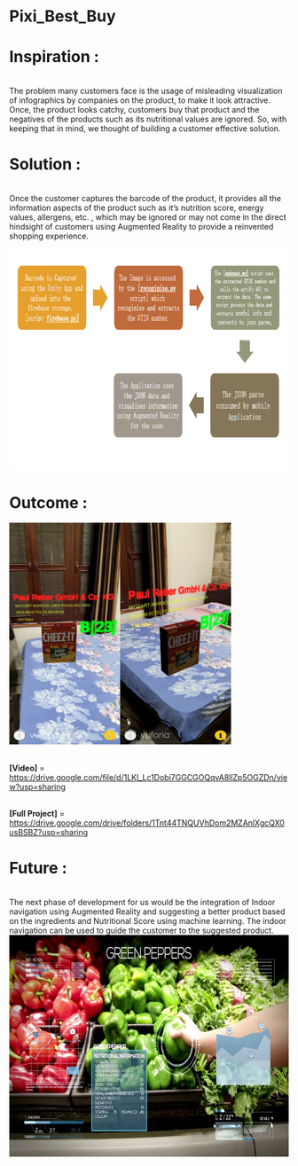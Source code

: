 # Pixi_Best_Buy

# Inspiration :
<br>The problem many customers face is the usage of misleading visualization of infographics by companies on the product, to make it look attractive. Once, the product looks catchy, customers buy that product and the negatives of the products such as its nutritional values are ignored. So, with keeping that in mind, we thought of building a customer effective solution.</br>

# Solution :
<br>Once the customer captures the barcode of the product, it provides all the information aspects of the product such as it’s nutrition score, energy values, allergens, etc. , which may be ignored or may not come in the direct hindsight of customers using Augmented Reality to provide a reinvented shopping experience.</br>

<img src="img/wf.PNG" width=800 height=400>

# Outcome :

<img src="img/1.JPEG" width=200 height=400><img src="img/2.JPEG" width=200 height=400>

<br><b>[Video]</b> = https://drive.google.com/file/d/1LKl_Lc1Dobi7GGCGOQqvA8llZp5OGZDn/view?usp=sharing</br>

<br><b>[Full Project]</b> = https://drive.google.com/drive/folders/1Tnt44TNQUVhDom2MZAnlXgcQX0usBSBZ?usp=sharing</br>


# Future : 
<br>The next phase of development for us would be the integration of Indoor navigation using Augmented Reality and suggesting a better product based on the ingredients and Nutritional Score using machine learning. The indoor navigation can be used to guide the customer to the suggested product.</br>
<img src="img/main.JPEG" width=800 height=400>



